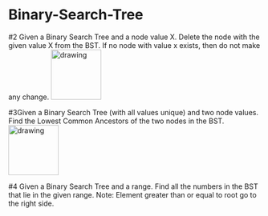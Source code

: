 # Binary-Search-Tree

#2 Given a Binary Search Tree and a node value X. Delete the node with the given value X from the BST. If no node with value x exists, then do not make any change. 
<img src="https://user-images.githubusercontent.com/85362997/120906301-e9bec900-c675-11eb-8077-5a7e957d1414.png" alt="drawing" width="100"/>

#3Given a Binary Search Tree (with all values unique) and two node values. Find the Lowest Common Ancestors of the two nodes in the BST.
<img src="https://user-images.githubusercontent.com/85362997/120906520-c39a2880-c677-11eb-8e57-89e73d932c2c.png" alt="drawing" width="100"/>

#4 Given a Binary Search Tree and a range. Find all the numbers in the BST that lie in the given range.
Note: Element greater than or equal to root go to the right side.
